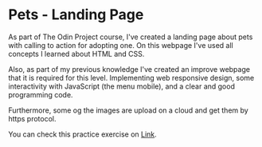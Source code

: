 # Pets - Landing Page

As part of The Odin Project course, I've created a landing page about pets with calling to action for adopting one. On this webpage I've used all concepts I learned about HTML and CSS.

Also, as part of my previous knowledge I've created an improve webpage that it is required for this level. Implementing web responsive design, some interactivity with JavaScript (the menu mobile), and a clear and good programming code.

Furthermore, some og the images are upload on a cloud and get them by https protocol.

You can check this practice exercise on [Link](https://bryanquille.github.io/odin-landing-page/ "Pets - Landing Page").